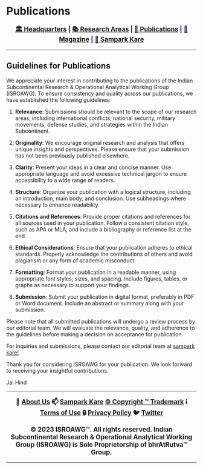 # **Publications**

<div align="center" style="font-weight: bold; font-size: larger; color: #0000ff;">

[🏛️ Headquarters](../home.md) | [📚 Research Areas](../aboutus/research.md) | [📝 Publications](../publication/publications.md) | [📰 Magazine](../magazine/magazine.md) | [📮 Sampark Kare](../aboutus/sampark.md)

</div>

___

## Guidelines for Publications

We appreciate your interest in contributing to the publications of the Indian Subcontinental Research & Operational Analytical Working Group (ISROAWG). To ensure consistency and quality across our publications, we have established the following guidelines:

1. **Relevance**: Submissions should be relevant to the scope of our research areas, including international conflicts, national security, military movements, defense studies, and strategies within the Indian Subcontinent.

2. **Originality**: We encourage original research and analysis that offers unique insights and perspectives. Please ensure that your submission has not been previously published elsewhere.

3. **Clarity**: Present your ideas in a clear and concise manner. Use appropriate language and avoid excessive technical jargon to ensure accessibility to a wide range of readers.

4. **Structure**: Organize your publication with a logical structure, including an introduction, main body, and conclusion. Use subheadings where necessary to enhance readability.

5. **Citations and References**: Provide proper citations and references for all sources used in your publication. Follow a consistent citation style, such as APA or MLA, and include a bibliography or reference list at the end.

6. **Ethical Considerations**: Ensure that your publication adheres to ethical standards. Properly acknowledge the contributions of others and avoid plagiarism or any form of academic misconduct.

7. **Formatting**: Format your publication in a readable manner, using appropriate font styles, sizes, and spacing. Include figures, tables, or graphs as necessary to support your findings.

8. **Submission**: Submit your publication in digital format, preferably in PDF or Word document. Include an abstract or summary along with your submission.

Please note that all submitted publications will undergo a review process by our editorial team. We will evaluate the relevance, quality, and adherence to the guidelines before making a decision on acceptance for publication.

For inquiries and submissions, please contact our editorial team at [sampark kare!](../aboutus/sampark.md)

Thank you for considering ISROAWG for your publication. We look forward to receiving your insightful contributions.

Jai Hind

___

<div align="center" style="font-weight: bold; font-size: larger;">

📝 [About Us](../aboutus/about.md) 📫 [Sampark Kare](../aboutus/sampark.md) [© Copyright ™️ Trademark](../aboutus/copyright&trademark.md) ℹ️ [Terms of Use](../aboutus/termsofuse.md) 🔒 [Privacy Policy](../aboutus/privacy&policy.md) 🐦 [Twitter](https://twitter.com/ISROAWG)

© 2023 ISROAWG™️. All rights reserved.
Indian Subcontinental Research & Operational Analytical Working Group (ISROAWG) is Sole Proprietorship of bhrAtRutva™️ Group.

</div>

___
